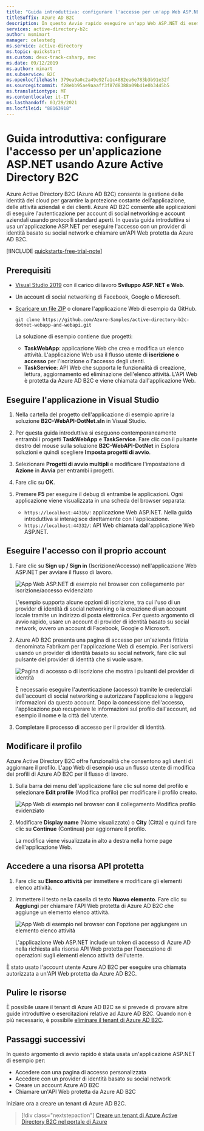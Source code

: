 ```yaml
---
title: "Guida introduttiva: configurare l'accesso per un'app Web ASP.NET"
titleSuffix: Azure AD B2C
description: In questo Avvio rapido eseguire un'app Web ASP.NET di esempio che usa Azure Active Directory B2C per consentire l'accesso all'account.
services: active-directory-b2c
author: msmimart
manager: celestedg
ms.service: active-directory
ms.topic: quickstart
ms.custom: devx-track-csharp, mvc
ms.date: 09/12/2019
ms.author: mimart
ms.subservice: B2C
ms.openlocfilehash: 379ea9a0c2a49e92fa1c4882ea6e783b3b91e32f
ms.sourcegitcommit: f28ebb95ae9aaaff3f87d8388a09b41e0b3445b5
ms.translationtype: MT
ms.contentlocale: it-IT
ms.lasthandoff: 03/29/2021
ms.locfileid: "88163918"
---
```

# <a name="quickstart-set-up-sign-in-for-an-aspnet-application-using-azure-active-directory-b2c"></a>Guida introduttiva: configurare l'accesso per un'applicazione ASP.NET usando Azure Active Directory B2C

Azure Active Directory B2C (Azure AD B2C) consente la gestione delle identità del cloud per garantire la protezione costante dell'applicazione, delle attività aziendali e dei clienti. Azure AD B2C consente alle applicazioni di eseguire l'autenticazione per account di social networking e account aziendali usando protocolli standard aperti. In questa guida introduttiva si usa un'applicazione ASP.NET per eseguire l'accesso con un provider di identità basato su social network e chiamare un'API Web protetta da Azure AD B2C.

[!INCLUDE [quickstarts-free-trial-note](../../includes/quickstarts-free-trial-note.md)]

## <a name="prerequisites"></a>Prerequisiti

- [Visual Studio 2019](https://www.visualstudio.com/downloads/) con il carico di lavoro **Sviluppo ASP.NET e Web**.
- Un account di social networking di Facebook, Google o Microsoft.
- [Scaricare un file ZIP](https://github.com/Azure-Samples/active-directory-b2c-dotnet-webapp-and-webapi/archive/master.zip) o clonare l'applicazione Web di esempio da GitHub.

    ```
    git clone https://github.com/Azure-Samples/active-directory-b2c-dotnet-webapp-and-webapi.git
    ```

    La soluzione di esempio contiene due progetti:

    - **TaskWebApp**: applicazione Web che crea e modifica un elenco attività. L'applicazione Web usa il flusso utente di **iscrizione o accesso** per l'iscrizione o l'accesso degli utenti.
    - **TaskService**: API Web che supporta le funzionalità di creazione, lettura, aggiornamento ed eliminazione dell'elenco attività. L'API Web è protetta da Azure AD B2C e viene chiamata dall'applicazione Web.

## <a name="run-the-application-in-visual-studio"></a>Eseguire l'applicazione in Visual Studio

1. Nella cartella del progetto dell'applicazione di esempio aprire la soluzione **B2C-WebAPI-DotNet.sln** in Visual Studio.
2. Per questa guida introduttiva si eseguono contemporaneamente entrambi i progetti **TaskWebApp** e **TaskService**. Fare clic con il pulsante destro del mouse sulla soluzione **B2C-WebAPI-DotNet** in Esplora soluzioni e quindi scegliere **Imposta progetti di avvio**.
3. Selezionare **Progetti di avvio multipli** e modificare l'impostazione di **Azione** in **Avvia** per entrambi i progetti.
4. Fare clic su **OK**.
5. Premere **F5** per eseguire il debug di entrambe le applicazioni. Ogni applicazione viene visualizzata in una scheda del browser separata:

    - `https://localhost:44316/`: applicazione Web ASP.NET. Nella guida introduttiva si interagisce direttamente con l'applicazione.
    - `https://localhost:44332/`: API Web chiamata dall'applicazione Web ASP.NET.

## <a name="sign-in-using-your-account"></a>Eseguire l'accesso con il proprio account

1. Fare clic su **Sign up / Sign in** (Iscrizione/Accesso) nell'applicazione Web ASP.NET per avviare il flusso di lavoro.

    ![App Web ASP.NET di esempio nel browser con collegamento per iscrizione/accesso evidenziato](./media/quickstart-web-app-dotnet/web-app-sign-in.png)

    L'esempio supporta alcune opzioni di iscrizione, tra cui l'uso di un provider di identità di social networking o la creazione di un account locale tramite un indirizzo di posta elettronica. Per questo argomento di avvio rapido, usare un account di provider di identità basato su social network, ovvero un account di Facebook, Google o Microsoft.

2. Azure AD B2C presenta una pagina di accesso per un'azienda fittizia denominata Fabrikam per l'applicazione Web di esempio. Per iscriversi usando un provider di identità basato su social network, fare clic sul pulsante del provider di identità che si vuole usare.

    ![Pagina di accesso o di iscrizione che mostra i pulsanti del provider di identità](./media/quickstart-web-app-dotnet/sign-in-or-sign-up-web.png)

    È necessario eseguire l'autenticazione (accesso) tramite le credenziali dell'account di social networking e autorizzare l'applicazione a leggere informazioni da questo account. Dopo la concessione dell'accesso, l'applicazione può recuperare le informazioni sul profilo dall'account, ad esempio il nome e la città dell'utente.

3. Completare il processo di accesso per il provider di identità.

## <a name="edit-your-profile"></a>Modificare il profilo

Azure Active Directory B2C offre funzionalità che consentono agli utenti di aggiornare il profilo. L'app Web di esempio usa un flusso utente di modifica dei profili di Azure AD B2C per il flusso di lavoro.

1. Sulla barra dei menu dell'applicazione fare clic sul nome del profilo e selezionare **Edit profile** (Modifica profilo) per modificare il profilo creato.

    ![App Web di esempio nel browser con il collegamento Modifica profilo evidenziato](./media/quickstart-web-app-dotnet/edit-profile-web.png)

2. Modificare **Display name** (Nome visualizzato) o **City** (Città) e quindi fare clic su **Continue** (Continua) per aggiornare il profilo.

    La modifica viene visualizzata in alto a destra nella home page dell'applicazione Web.

## <a name="access-a-protected-api-resource"></a>Accedere a una risorsa API protetta

1. Fare clic su **Elenco attività** per immettere e modificare gli elementi elenco attività.

2. Immettere il testo nella casella di testo **Nuovo elemento**. Fare clic su **Aggiungi** per chiamare l'API Web protetta di Azure AD B2C che aggiunge un elemento elenco attività.

    ![App Web di esempio nel browser con l'opzione per aggiungere un elemento elenco attività](./media/quickstart-web-app-dotnet/add-todo-item-web.png)

    L'applicazione Web ASP.NET include un token di accesso di Azure AD nella richiesta alla risorsa API Web protetta per l'esecuzione di operazioni sugli elementi elenco attività dell'utente.

È stato usato l'account utente Azure AD B2C per eseguire una chiamata autorizzata a un'API Web protetta da Azure AD B2C.

## <a name="clean-up-resources"></a>Pulire le risorse

È possibile usare il tenant di Azure AD B2C se si prevede di provare altre guide introduttive o esercitazioni relative ad Azure AD B2C. Quando non è più necessario, è possibile [eliminare il tenant di Azure AD B2C](faq.md#how-do-i-delete-my-azure-ad-b2c-tenant).

## <a name="next-steps"></a>Passaggi successivi

In questo argomento di avvio rapido è stata usata un'applicazione ASP.NET di esempio per:

* Accedere con una pagina di accesso personalizzata
* Accedere con un provider di identità basato su social network
* Creare un account Azure AD B2C
* Chiamare un'API Web protetta da Azure AD B2C

Iniziare ora a creare un tenant di Azure AD B2C.

> [!div class="nextstepaction"]
> [Creare un tenant di Azure Active Directory B2C nel portale di Azure](tutorial-create-tenant.md)

